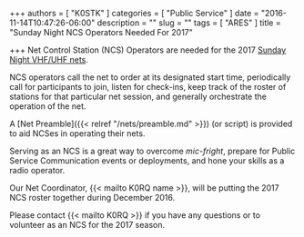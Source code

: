 +++
authors = [ "K0STK" ]
categories = [ "Public Service" ]
date = "2016-11-14T10:47:26-06:00"
description = ""
slug = ""
tags = [ "ARES" ]
title = "Sunday Night NCS Operators Needed For 2017"

+++
Net Control Station (NCS) Operators are needed for the 2017 [Sunday Night
VHF/UHF nets](/dates/ncs-schedule/).

NCS operators call the net to order at its designated start time,
periodically call for participants to join, listen for check-ins, keep
track of the roster of stations for that particular net session, and
generally orchestrate the operation of the net.
<!--more-->
A [Net Preamble]({{< relref "/nets/preamble.md" >}}) (or script) is provided
to aid NCSes in operating their nets.

Serving as an NCS is a great way to overcome *mic-fright*, prepare for
Public Service Communication events or deployments, and hone your skills
as a radio operator.

Our Net Coordinator, {{< mailto K0RQ name >}}, will be putting the
2017 NCS roster together during December 2016.

Please contact {{< mailto  K0RQ >}} if you have any questions or to
volunteer as an NCS for the 2017 season.


